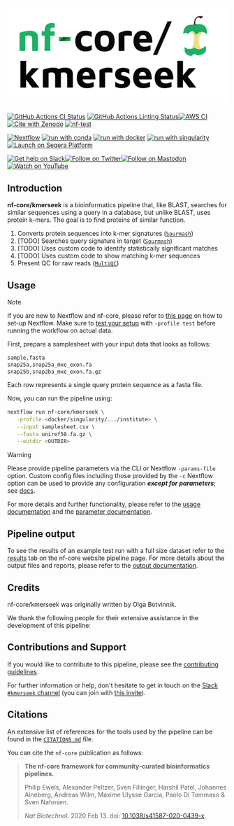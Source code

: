 <h1>
  <picture>
    <source media="(prefers-color-scheme: dark)" srcset="docs/images/nf-core-kmerseek_logo_dark.png">
    <img alt="nf-core/kmerseek" src="docs/images/nf-core-kmerseek_logo_light.png">
  </picture>
</h1>

[![GitHub Actions CI Status](https://github.com/olgabot/nf-core-kmerseek/actions/workflows/ci.yml/badge.svg)](https://github.com/olgabot/nf-core-kmerseek/actions/workflows/ci.yml)
[![GitHub Actions Linting Status](https://github.com/olgabot/nf-core-kmerseek/actions/workflows/linting.yml/badge.svg)](https://github.com/olgabot/nf-core-kmerseek/actions/workflows/linting.yml)[![AWS CI](https://img.shields.io/badge/CI%20tests-full%20size-FF9900?labelColor=000000&logo=Amazon%20AWS)](https://nf-co.re/kmerseek/results)[![Cite with Zenodo](http://img.shields.io/badge/DOI-10.5281/zenodo.XXXXXXX-1073c8?labelColor=000000)](https://doi.org/10.5281/zenodo.XXXXXXX)
[![nf-test](https://img.shields.io/badge/unit_tests-nf--test-337ab7.svg)](https://www.nf-test.com)

[![Nextflow](https://img.shields.io/badge/nextflow%20DSL2-%E2%89%A523.04.0-23aa62.svg)](https://www.nextflow.io/)
[![run with conda](http://img.shields.io/badge/run%20with-conda-3EB049?labelColor=000000&logo=anaconda)](https://docs.conda.io/en/latest/)
[![run with docker](https://img.shields.io/badge/run%20with-docker-0db7ed?labelColor=000000&logo=docker)](https://www.docker.com/)
[![run with singularity](https://img.shields.io/badge/run%20with-singularity-1d355c.svg?labelColor=000000)](https://sylabs.io/docs/)
[![Launch on Seqera Platform](https://img.shields.io/badge/Launch%20%F0%9F%9A%80-Seqera%20Platform-%234256e7)](https://cloud.seqera.io/launch?pipeline=https://github.com/olgabot/nf-core-kmerseek)

[![Get help on Slack](http://img.shields.io/badge/slack-nf--core%20%23kmerseek-4A154B?labelColor=000000&logo=slack)](https://nfcore.slack.com/channels/kmerseek)[![Follow on Twitter](http://img.shields.io/badge/twitter-%40nf__core-1DA1F2?labelColor=000000&logo=twitter)](https://twitter.com/nf_core)[![Follow on Mastodon](https://img.shields.io/badge/mastodon-nf__core-6364ff?labelColor=FFFFFF&logo=mastodon)](https://mstdn.science/@nf_core)[![Watch on YouTube](http://img.shields.io/badge/youtube-nf--core-FF0000?labelColor=000000&logo=youtube)](https://www.youtube.com/c/nf-core)

## Introduction

**nf-core/kmerseek** is a bioinformatics pipeline that, like BLAST, searches for similar sequences using a query in a database, but unlike BLAST, uses protein k-mers. The goal is to find proteins of similar function.

<!-- TODO nf-core:
   Complete this sentence with a 2-3 sentence summary of what types of data the pipeline ingests, a brief overview of the
   major pipeline sections and the types of output it produces. You're giving an overview to someone new
   to nf-core here, in 15-20 seconds. For an example, see https://github.com/nf-core/rnaseq/blob/master/README.md#introduction
-->

<!-- TODO nf-core: Include a figure that guides the user through the major workflow steps. Many nf-core
     workflows use the "tube map" design for that. See https://nf-co.re/docs/contributing/design_guidelines#examples for examples.   -->
<!-- TODO nf-core: Fill in short bullet-pointed list of the default steps in the pipeline -->

1. Converts protein sequences into k-mer signatures ([`Sourmash`](https://sourmash.readthedocs.io/))
2. [TODO] Searches query signature in target ([`Sourmash`](https://sourmash.readthedocs.io/))
3. [TODO] Uses custom code to identify statistically significant matches
4. [TODO] Uses custom code to show matching k-mer sequences
5. Present QC for raw reads ([`MultiQC`](http://multiqc.info/))

## Usage

> [!NOTE]
> If you are new to Nextflow and nf-core, please refer to [this page](https://nf-co.re/docs/usage/installation) on how to set-up Nextflow. Make sure to [test your setup](https://nf-co.re/docs/usage/introduction#how-to-run-a-pipeline) with `-profile test` before running the workflow on actual data.

<!-- TODO nf-core: Describe the minimum required steps to execute the pipeline, e.g. how to prepare samplesheets.
     Explain what rows and columns represent. For instance (please edit as appropriate):

First, prepare a samplesheet with your input data that looks as follows:

`samplesheet.csv`:

```csv
sample,fastq_1,fastq_2
CONTROL_REP1,AEG588A1_S1_L002_R1_001.fastq.gz,AEG588A1_S1_L002_R2_001.fastq.gz
```

Each row represents a fastq file (single-end) or a pair of fastq files (paired end).

-->

First, prepare a samplesheet with your input data that looks as follows:

```csv title="samplesheet.csv"
sample,fasta
snap25a,snap25a_mxe_exon.fa
snap25b,snap2ba_mxe_exon.fa.gz
```

Each row represents a single query protein sequence as a fasta file.

Now, you can run the pipeline using:

<!-- TODO nf-core: update the following command to include all required parameters for a minimal example -->

```bash
nextflow run nf-core/kmerseek \
   -profile <docker/singularity/.../institute> \
   --input samplesheet.csv \
   --fasta uniref50.fa.gz \
   --outdir <OUTDIR>
```

> [!WARNING]
> Please provide pipeline parameters via the CLI or Nextflow `-params-file` option. Custom config files including those provided by the `-c` Nextflow option can be used to provide any configuration _**except for parameters**_;
> see [docs](https://nf-co.re/usage/configuration#custom-configuration-files).

For more details and further functionality, please refer to the [usage documentation](https://nf-co.re/kmerseek/usage) and the [parameter documentation](https://nf-co.re/kmerseek/parameters).

## Pipeline output

To see the results of an example test run with a full size dataset refer to the [results](https://nf-co.re/kmerseek/results) tab on the nf-core website pipeline page.
For more details about the output files and reports, please refer to the
[output documentation](https://nf-co.re/kmerseek/output).

## Credits

nf-core/kmerseek was originally written by Olga Botvinnik.

We thank the following people for their extensive assistance in the development of this pipeline:

<!-- TODO nf-core: If applicable, make list of people who have also contributed -->

## Contributions and Support

If you would like to contribute to this pipeline, please see the [contributing guidelines](.github/CONTRIBUTING.md).

For further information or help, don't hesitate to get in touch on the [Slack `#kmerseek` channel](https://nfcore.slack.com/channels/kmerseek) (you can join with [this invite](https://nf-co.re/join/slack)).

## Citations

<!-- TODO nf-core: Add citation for pipeline after first release. Uncomment lines below and update Zenodo doi and badge at the top of this file. -->
<!-- If you use nf-core/kmerseek for your analysis, please cite it using the following doi: [10.5281/zenodo.XXXXXX](https://doi.org/10.5281/zenodo.XXXXXX) -->

<!-- TODO nf-core: Add bibliography of tools and data used in your pipeline -->

An extensive list of references for the tools used by the pipeline can be found in the [`CITATIONS.md`](CITATIONS.md) file.

You can cite the `nf-core` publication as follows:

> **The nf-core framework for community-curated bioinformatics pipelines.**
>
> Philip Ewels, Alexander Peltzer, Sven Fillinger, Harshil Patel, Johannes Alneberg, Andreas Wilm, Maxime Ulysse Garcia, Paolo Di Tommaso & Sven Nahnsen.
>
> _Nat Biotechnol._ 2020 Feb 13. doi: [10.1038/s41587-020-0439-x](https://dx.doi.org/10.1038/s41587-020-0439-x).
